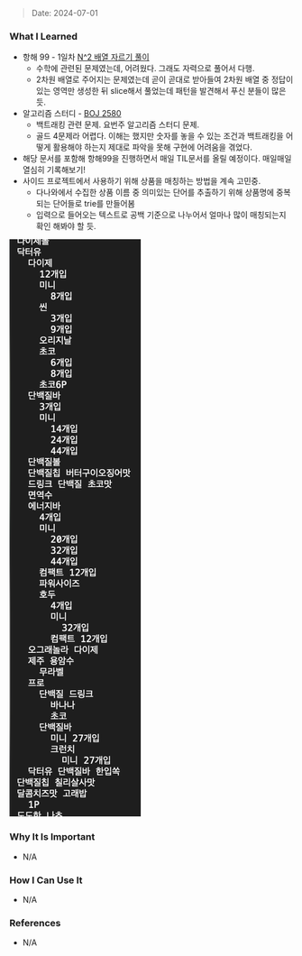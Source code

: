 > Date: 2024-07-01

### What I Learned

- 항해 99 - 1일차 [N^2 배열 자르기 풀이](https://school.programmers.co.kr/learn/courses/30/lessons/87390?language=python3)
  - 수학에 관련된 문제였는데, 어려웠다. 그래도 자력으로 풀어서 다행.
  - 2차원 배열로 주어지는 문제였는데 곧이 곧대로 받아들여 2차원 배열 중 정답이 있는 영역만 생성한 뒤 slice해서 풀었는데 패턴을 발견해서 푸신 분들이 많은듯.
- 알고리즘 스터디 - [BOJ 2580](https://www.acmicpc.net/problem/2580)
  - 백트래킹 관련 문제. 요번주 알고리즘 스터디 문제.
  - 골드 4문제라 어렵다. 이해는 했지만 숫자를 놓을 수 있는 조건과 백트래킹을 어떻게 활용해야 하는지 제대로 파악을 못해 구현에 어려움을 겪었다.
- 해당 문서를 포함해 항해99을 진행하면서 매일 TIL문서를 올릴 예정이다. 매일매일 열심히 기록해보기!
- 사이드 프로젝트에서 사용하기 위해 상품을 매칭하는 방법을 계속 고민중.
  - 다나와에서 수집한 상품 이름 중 의미있는 단어를 추출하기 위해 상품명에 중복되는 단어들로 trie를 만들어봄
  - 입력으로 들어오는 텍스트로 공백 기준으로 나누어서 얼마나 많이 매칭되는지 확인 해봐야 할 듯.

![product-title-trie](../assets/product-title-trie.png)

### Why It Is Important

- N/A

### How I Can Use It

- N/A

### References

- N/A

